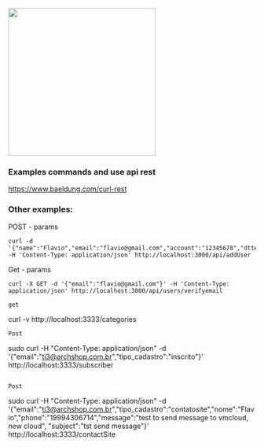<img src="https://www.booleanworld.com/wp-content/webp-express/webp-images/doc-root/wp-content/uploads/2018/12/curl-cover-picture-1024x392@2x.png.webp" width="300px">


### Examples commands and use api rest
https://www.baeldung.com/curl-rest

### Other examples:

POST - params
```
curl -d '{"name":"Flavio","email":"flavio@gmail.com","account":"12345678","dttest":"11/05/2021","dtlicence":"01/07/2021"}' -H 'Content-Type: application/json' http://localhost:3000/api/addUser
```

Get - params
```
curl -X GET -d '{"email":"flavio@gmail.com"}' -H 'Content-Type: application/json' http://localhost:3000/api/users/verifyemail

get
```
curl -v http://localhost:3333/categories
```
Post 
```
sudo curl -H "Content-Type: application/json" -d '{"email":"ti3@archshop.com.br","tipo_cadastro":"inscrito"}' http://localhost:3333/subscriber
```

Post
```
sudo curl -H "Content-Type: application/json" -d '{"email":"ti3@archshop.com.br","tipo_cadastro":"contatosite","nome":"Flavio","phone":"19994306714","message":"test to send message to vmcloud, new cloud", "subject":"tst send message"}' http://localhost:3333/contactSite
```
